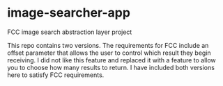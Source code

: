 # image-searcher-app
FCC image search abstraction layer project

This repo contains two versions. The requirements for FCC include an offset parameter that allows the user to control which result they begin receiving. I did not like this feature and replaced it with a feature to allow you to choose how many results to return. I have included both versions here to satisfy FCC requirements.
